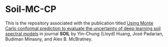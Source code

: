 # Soil-MC-CP
This is the repository associated with the publication titled <a href="https://doi.org/10.5194/egusphere-2024-3703" target="_blank">Using Monte Carlo conformal prediction to evaluate the uncertainty of deep learning soil spectral models</a> in journal **SOIL** by Yin-Chung (Lloyd) Huang, José Padarian, Budiman Minasny, and Alex B. McBratney.

